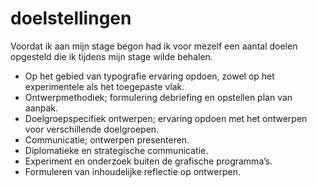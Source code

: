 # doelstellingen

Voordat ik aan mijn stage begon had ik voor mezelf een aantal doelen opgesteld die ik tijdens mijn stage wilde behalen.  

* Op het gebied van typografie ervaring opdoen, zowel op het experimentele als het toegepaste vlak.
* Ontwerpmethodiek; formulering debriefing en opstellen plan van aanpak.
* Doelgroepspecifiek ontwerpen; ervaring opdoen met het ontwerpen voor verschillende doelgroepen.
* Communicatie; ontwerpen presenteren.
* Diplomatieke en strategische communicatie.
* Experiment en onderzoek buiten de grafische programma’s.
* Formuleren van inhoudelijke reflectie op ontwerpen.